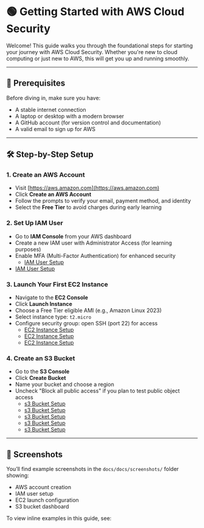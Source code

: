 # 🟢 Getting Started with AWS Cloud Security

Welcome! This guide walks you through the foundational steps for starting your journey with AWS Cloud Security. Whether you're new to cloud computing or just new to AWS, this will get you up and running smoothly.

---

## 🧰 Prerequisites

Before diving in, make sure you have:
- A stable internet connection
- A laptop or desktop with a modern browser
- A GitHub account (for version control and documentation)
- A valid email to sign up for AWS

---

## 🛠️ Step-by-Step Setup

### 1. Create an AWS Account
- Visit [https://aws.amazon.com](https://aws.amazon.com)
- Click **Create an AWS Account**
- Follow the prompts to verify your email, payment method, and identity
- Select the **Free Tier** to avoid charges during early learning

### 2. Set Up IAM User
- Go to **IAM Console** from your AWS dashboard
- Create a new IAM user with Administrator Access (for learning purposes)
- Enable MFA (Multi-Factor Authentication) for enhanced security
    - [IAM User Setup](docs/docs/screenshots/Screenshot_22-7-2025_19100_us-east-1.console.aws.amazon.com.jpeg)
- [IAM User Setup](docs/docs/screenshots/Screenshot_22-7-2025_191557_us-east-1.console.aws.amazon.com.jpeg)

### 3. Launch Your First EC2 Instance
- Navigate to the **EC2 Console**
- Click **Launch Instance**
- Choose a Free Tier eligible AMI (e.g., Amazon Linux 2023)
- Select instance type: `t2.micro`
- Configure security group: open SSH (port 22) for access
  - [EC2 Instance Setup](docs/docs/screenshots/Screenshot_2025-07-21_172612.png)
  - [EC2 Instance Setup](docs/docs/screenshots/Screenshot_2025-07-21_200821.png)
  - [EC2 Instance Setup](docs/docs/screenshots/Screenshot_2025-07-21_201052.png)

### 4. Create an S3 Bucket
- Go to the **S3 Console**
- Click **Create Bucket**
- Name your bucket and choose a region
- Uncheck "Block all public access" if you plan to test public object access
  - [s3 Bucket Setup](docs/docs/screenshots/screenshot-1753205816168.png)
  - [s3 Bucket Setup](docs/docs/screenshots/Screenshot_22-7-2025_184657_us-east-1.console.aws.amazon.com.jpeg)
  - [s3 Bucket Setup](docs/docs/screenshots/Screenshot_22-7-2025_184944_us-east-1.console.aws.amazon.com.jpeg)
  - [s3 Bucket Setup](docs/docs/screenshots/Screenshot_22-7-2025_185839_us-east-1.console.aws.amazon.com.jpeg)
  - [s3 Bucket Setup](docs/docs/screenshots/Screenshot_22-7-2025_19141_us-east-1.console.aws.amazon.com.jpeg)

---

## 📸 Screenshots

You’ll find example screenshots in the `docs/docs/screenshots/` folder showing:
- AWS account creation
- IAM user setup
- EC2 launch configuration
- S3 bucket dashboard

To view inline examples in this guide, see:

